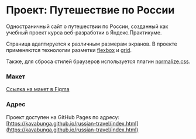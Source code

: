 # Проект: Путешествие по России

Одностраничный сайт о путешествии по России, созданный как учебный проект курса веб-разработки в Яндекс.Практикуме.

Страница адаптируется к различным размерам экранов. В проекте применяются технологии разметки [flexbox](https://www.doka.guide/css/flexbox-guide/ "Гайд по flexbox на Доке") и [grid](https://www.doka.guide/css/grid-guide/ "Гайд по grid на Доке").

Также, для сброса стилей браузеров используется плагин [normalize.css](https://necolas.github.io/normalize.css/).

### Макет

[Ссылка на макет в Figma](https://www.figma.com/file/5S2WSbEFL6awjVWJ0NWL8Q/Sprint-3_-Russia-_-desktop-mobile?node-id=28503%3A0)

### Адрес

Проект доступен на GitHub Pages по адресу: [https://kavabunga.github.io/russian-travel/index.html](https://kavabunga.github.io/russian-travel/index.html)
